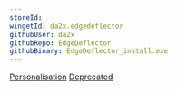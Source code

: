 ```yaml
---
storeId: 
wingetId: da2x.edgedeflector
githubUser: da2x
githubRepo: EdgeDeflector
githubBinary: EdgeDeflector_install.exe
---
```


[Personalisation](../Personalisation.md)
[Deprecated](../Deprecated.md)